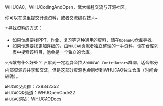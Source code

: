 WHUCAO，WHUCodingAndOpen，武大编程交流与开源社区。  

你可以在这里提交开源资料，或者交流编程技术~  

⭐寻找资料的方式：  
- 如果你想要找PPT、作业、复习等这种通用的资料，请在`OpenWHU`仓库寻找。  
- 如果你想要找更加详细的，由`WHUCAO`贡献者独立整理的一手资料，请在仓库列表中搜索该科目，他会是一个独立的仓库。  

⭐贡献有什么好处？
贡献到一定程度会拉入`WHUCAO Contributors`群聊，适合部分内部资源的共享和交流，但是这部分资源也会同步到WHUCAO独立仓库（时间会较晚）。  

`WHUCAO`交流群：728342352  
`WHUCAO`QQ频道：WHUOpenCode22  
`WHUCAO`网站：[WHUCAODocs](https://whucodingandopen.github.io/whucao/)
